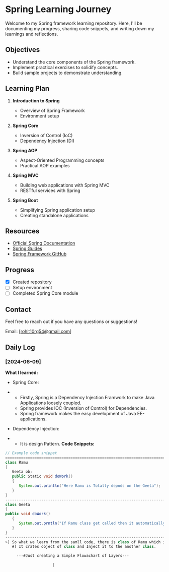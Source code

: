 # Spring Learning Journey

Welcome to my Spring framework learning repository. Here, I'll be documenting my progress, sharing code snippets, and writing down my learnings and reflections.

## Objectives

- Understand the core components of the Spring framework.
- Implement practical exercises to solidify concepts.
- Build sample projects to demonstrate understanding.

## Learning Plan

1. **Introduction to Spring**
   - Overview of Spring Framework
   - Environment setup

2. **Spring Core**
   - Inversion of Control (IoC)
   - Dependency Injection (DI)

3. **Spring AOP**
   - Aspect-Oriented Programming concepts
   - Practical AOP examples

4. **Spring MVC**
   - Building web applications with Spring MVC
   - RESTful services with Spring

5. **Spring Boot**
   - Simplifying Spring application setup
   - Creating standalone applications

## Resources

- [Official Spring Documentation](https://spring.io/docs)
- [Spring Guides](https://spring.io/guides)
- [Spring Framework GitHub](https://github.com/spring-projects/spring-framework)

## Progress

- [x] Created repository
- [ ] Setup environment
- [ ] Completed Spring Core module

## Contact

Feel free to reach out if you have any questions or suggestions!

Email: [rohit10rg54@gmail.com]

## Daily Log

### [2024-06-09]

**What I learned:**
- Spring Core:
-    * Firstly, Spring is a Dependency Injection Framwork to make Java Applications loosely coupled.
     * Spring provides IOC (Inversion of Control) for Dependencies.
     * Spring framework makes the easy development of Java EE-applications.

- Dependency Injection:
-    * It is design Pattern.
**Code Snippets:**
```java (What is dependecy Injection via example)
// Example code snippet
=====================================================================================================
class Ramu
{
   Geeta ob;
   public Static void doWork()
   {
      System.out.println("Here Ramu is Totally depnds on the Geeta");
   }
}
--------------------------------------------------------------------------
class Geeta
{
public void doWork()
   {
      System.out.prntln("If Ramu class get called then it automatically call the getta's class")
   }
}
---------------------------------------------------------------------------
>) So what we learn from the samll code, there is class of Ramu which is totally depends on the Geeta class.
   #) It crates object of class and Inject it to the another class.

     ---#Just creating a Simple Flowachart of Layers---
                   
                     [






